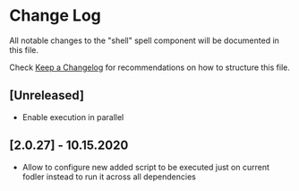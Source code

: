 # Change Log

All notable changes to the "shell" spell component will be documented in this file.

Check [Keep a Changelog](http://keepachangelog.com/) for recommendations on how to structure this file.

## [Unreleased]

- Enable execution in parallel

## [2.0.27] - 10.15.2020

- Allow to configure new added script to be executed just on current fodler instead to run it across all dependencies